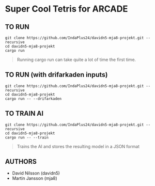 # Super Cool Tetris for ARCADE

## TO RUN

```
git clone https://github.com/IndaPlus24/davidn5-mja8-projekt.git --recursive
cd davidn5-mja8-projekt
cargo run
```

> Running cargo run can take quite a lot of time the first time.


## TO RUN (with drifarkaden inputs)
```
git clone https://github.com/IndaPlus24/davidn5-mja8-projekt.git --recursive
cd davidn5-mja8-projekt
cargo run -- --drifarkaden
```

## TO TRAIN AI
```
git clone https://github.com/IndaPlus24/davidn5-mja8-projekt.git --recursive
cd davidn5-mja8-projekt
cargo run -- --train
```

> Trains the AI and stores the resulting model in a JSON format

## AUTHORS

- David Nilsson (davidn5)
- Martin Jansson (mja8)

